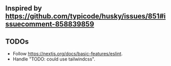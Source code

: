 ## Inspired by https://github.com/typicode/husky/issues/851#issuecomment-858839859

## TODOs
- Follow https://nextjs.org/docs/basic-features/eslint.
- Handle "TODO: could use tailwindcss".